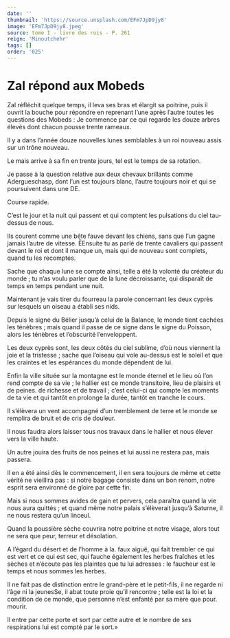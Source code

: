 ```yaml
---
date: ''
thumbnail: 'https://source.unsplash.com/EFm7JpD9jy8'
image: 'EFm7JpD9jy8.jpeg'
source: tome I - livre des rois - P. 261
reign: 'Minoutchehr'
tags: []
order: '025'
---
```


# Zal répond aux Mobeds

Zal réfléchit quelque temps, il leva ses bras et élargit sa poitrine, puis il ouvrit la bouche pour répondre en reprenant l’une après l’autre toutes les questions des Mobeds : Je commence par ce qui regarde les douze arbres élevés dont chacun pousse trente rameaux.

Il y a dans l’année douze nouvelles lunes semblables à un roi nouveau assis sur un trône nouveau.

Le mais arrive à sa fin en trente jours, tel est le temps de sa rotation.

Je passe à la question relative aux deux chevaux brillants comme Adergueschasp, dont l’un est toujours blanc, l’autre toujours noir et qui se poursuivent dans une DE.

Course rapide.

C’est le jour et la nuit qui passent et qui comptent les pulsations du ciel tau-dessus de nous.

Ils courent comme une bête fauve devant les chiens, sans que l’un gagne jamais l’autre de vitesse. ËEnsuite tu as parlé de trente cavaliers qui passent devant le roi et dont il manque un, mais qui de nouveau sont complets, quand tu les recomptes.

Sache que chaque lune se compte ainsi, telle a été la volonté du créateur du monde ; tu n’as voulu parler que de la lune décroissante, qui disparaît de temps en temps pendant une nuit.

Maintenant je vais tirer du fourreau la parole concernant les deux cyprès sur lesquels un oiseau a établi ses nids.

Depuis le signe du Bélier jusqu’à celui de la Balance, le monde tient cachées les ténèbres ; mais quand il passe de ce signe dans le signe du Poisson, alors les ténèbres et l’obscurité l’enveloppent.

Les deux cyprès sont, les deux côtés du ciel sublime, d’où nous viennent la joie et la tristesse ; sache que l’oiseau qui vole au-dessus est le soleil et que les craintes et les espérances du monde dépendent de lui.

Enfin la ville située sur la montagne est le monde éternel et le lieu où l’on rend compte de sa vie ; le hallier est ce monde transitoire, lieu de plaisirs et de peines. de richesse et de travail ; c’est celui-ci qui compte les moments de ta vie et qui tantôt en prolonge la durée, tantôt en tranche le cours.

Il s’élèvera un vent accompagné d’un tremblement de terre et le monde se remplira de bruit et de cris de douleur.

Il nous faudra alors laisser tous nos travaux dans le hallier et nous élever vers la ville haute.

Un autre jouira des fruits de nos peines et lui aussi ne restera pas, mais passera.

Il en a été ainsi dès le commencement, il en sera toujours de même et cette vérité ne vieillira pas : si notre bagage consiste dans un bon renom, notre esprit sera environné de gloire par cette fin.

Mais si nous sommes avides de gain et pervers, cela paraîtra quand la vie nous aura quittés ; et quand même notre palais s’élèverait jusqu’à Saturne, il ne nous restera qu’un linceul.

Quand la poussière sèche couvrira notre poitrine et notre visage, alors tout ne sera que peur, terreur et désolation.

A l’égard du désert et de l’homme à la. faux aiguë, qui fait trembler ce qui est vert et ce qui est sec, qui fauche également les herbes fraîches et les sèches et n’écoute pas les plaintes que tu lui adresses : le faucheur est le temps et nous sommes les herbes.

Il ne fait pas de distinction entre le grand-père et le petit-fils, il ne regarde ni l’âge ni la jeunesSe, il abat toute proie qu’il rencontre ; telle est la loi et la condition de ce monde, que personne n’est enfanté par sa mère que pour. mourir.

Il entre par cette porte et sort par cette autre et le nombre de ses respirations lui est compté par le sort.»
